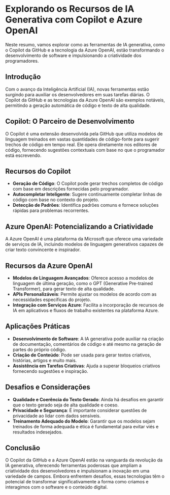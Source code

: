 # Explorando os Recursos de IA Generativa com Copilot e Azure OpenAI

Neste resumo, vamos explorar como as ferramentas de IA generativa, como o Copilot da GitHub e a tecnologia da Azure OpenAI, estão transformando o desenvolvimento de software e impulsionando a criatividade dos programadores.

## Introdução
Com o avanço da Inteligência Artificial (IA), novas ferramentas estão surgindo para auxiliar os desenvolvedores em suas tarefas diárias. O Copilot da GitHub e as tecnologias da Azure OpenAI são exemplos notáveis, permitindo a geração automática de código e texto de alta qualidade.

## Copilot: O Parceiro de Desenvolvimento
O Copilot é uma extensão desenvolvida pela GitHub que utiliza modelos de linguagem treinados em vastas quantidades de código-fonte para sugerir trechos de código em tempo real. Ele opera diretamente nos editores de código, fornecendo sugestões contextuais com base no que o programador está escrevendo.

## Recursos do Copilot
- **Geração de Código**: O Copilot pode gerar trechos completos de código com base em descrições fornecidas pelo programador.
- **Autocompletar Inteligente**: Sugere continuamente completar linhas de código com base no contexto do projeto.
- **Detecção de Padrões**: Identifica padrões comuns e fornece soluções rápidas para problemas recorrentes.

## Azure OpenAI: Potencializando a Criatividade
A Azure OpenAI é uma plataforma da Microsoft que oferece uma variedade de serviços de IA, incluindo modelos de linguagem generativos capazes de criar texto convincente e inspirador.

## Recursos da Azure OpenAI
- **Modelos de Linguagem Avançados**: Oferece acesso a modelos de linguagem de última geração, como o GPT (Generative Pre-trained Transformer), para gerar texto de alta qualidade.
- **APIs Personalizáveis**: Permite ajustar os modelos de acordo com as necessidades específicas do projeto.
- **Integração com Serviços Azure**: Facilita a incorporação de recursos de IA em aplicativos e fluxos de trabalho existentes na plataforma Azure.

## Aplicações Práticas
- **Desenvolvimento de Software**: A IA generativa pode auxiliar na criação de documentação, comentários de código e até mesmo na geração de partes do próprio código.
- **Criação de Conteúdo**: Pode ser usada para gerar textos criativos, histórias, artigos e muito mais.
- **Assistência em Tarefas Criativas**: Ajuda a superar bloqueios criativos fornecendo sugestões e inspiração.

## Desafios e Considerações
- **Qualidade e Coerência do Texto Gerado**: Ainda há desafios em garantir que o texto gerado seja de alta qualidade e coeso.
- **Privacidade e Segurança**: É importante considerar questões de privacidade ao lidar com dados sensíveis.
- **Treinamento Adequado do Modelo**: Garantir que os modelos sejam treinados de forma adequada e ética é fundamental para evitar viés e resultados indesejados.

## Conclusão
O Copilot da GitHub e a Azure OpenAI estão na vanguarda da revolução da IA generativa, oferecendo ferramentas poderosas que ampliam a criatividade dos desenvolvedores e impulsionam a inovação em uma variedade de campos. Embora enfrentem desafios, essas tecnologias têm o potencial de transformar significativamente a forma como criamos e interagimos com o software e o conteúdo digital.
